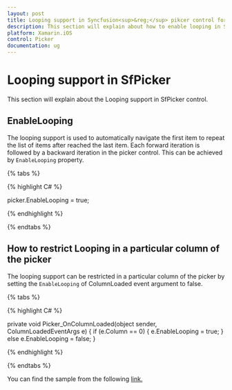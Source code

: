 ```yaml
---
layout: post
title: Looping support in Syncfusion<sup>&reg;</sup> pikcer control for Xamarin.iOS
description: This section will explain about how to enable looping in Syncfusion<sup>&reg;</sup> Picker control for Xamarin.iOS platform.
platform: Xamarin.iOS
control: Picker
documentation: ug
---
```


# Looping support in SfPicker

This section will explain about the Looping support in SfPicker control.

## EnableLooping

The looping support is used to automatically navigate the first item to repeat the list of items after reached the last item. Each forward iteration is followed by a backward iteration in the picker control. This can be achieved by `EnableLooping` property.

{% tabs %}

{% highlight C# %}

picker.EnableLooping = true;

{% endhighlight %}

{% endtabs %}

## How to restrict Looping in a particular column of the picker

The looping support can be restricted in a particular column of the picker by setting the `EnableLooping` of ColumnLoaded event argument to false.

{% tabs %}

{% highlight C# %}

private void Picker_OnColumnLoaded(object sender, ColumnLoadedEventArgs e)
{
    if (e.Column == 0)
    {
        e.EnableLooping = true;
    }
    else
        e.EnableLooping = false;
}

{% endhighlight %}

{% endtabs %}

You can find the sample from the following [link.](https://www.syncfusion.com/downloads/support/directtrac/general/ze/EnableLooping-2017939801.zip)